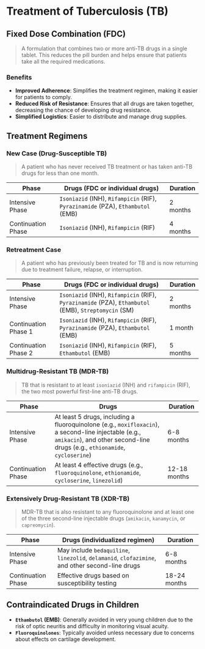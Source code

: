# Treatment of Tuberculosis (TB)

## Fixed Dose Combination (FDC)

> A formulation that combines two or more anti-TB drugs in a single tablet. This reduces the pill burden and helps ensure that patients take all the required medications.

### Benefits

- **Improved Adherence**: Simplifies the treatment regimen, making it easier for patients to comply.
- **Reduced Risk of Resistance**: Ensures that all drugs are taken together, decreasing the chance of developing drug resistance.
- **Simplified Logistics**: Easier to distribute and manage drug supplies.

## Treatment Regimens

### New Case (Drug-Susceptible TB)

> A patient who has never received TB treatment or has taken anti-TB drugs for less than one month.

| Phase              | Drugs (FDC or individual drugs)                                                 | Duration |
| ------------------ | ------------------------------------------------------------------------------- | -------- |
| Intensive Phase    | `Isoniazid` (INH), `Rifampicin` (RIF), `Pyrazinamide` (PZA), `Ethambutol` (EMB) | 2 months |
| Continuation Phase | `Isoniazid` (INH), `Rifampicin` (RIF)                                           | 4 months |

### Retreatment Case

> A patient who has previously been treated for TB and is now returning due to treatment failure, relapse, or interruption.

| Phase                | Drugs (FDC or individual drugs)                                                                      | Duration |
| -------------------- | ---------------------------------------------------------------------------------------------------- | -------- |
| Intensive Phase      | `Isoniazid` (INH), `Rifampicin` (RIF), `Pyrazinamide` (PZA), `Ethambutol` (EMB), `Streptomycin` (SM) | 2 months |
| Continuation Phase 1 | `Isoniazid` (INH), `Rifampicin` (RIF), `Pyrazinamide` (PZA), `Ethambutol` (EMB)                      | 1 month  |
| Continuation Phase 2 | `Isoniazid` (INH), `Rifampicin` (RIF), `Ethambutol` (EMB)                                            | 5 months |

### Multidrug-Resistant TB (MDR-TB)

> TB that is resistant to at least `isoniazid` (INH) and `rifampicin` (RIF), the two most powerful first-line anti-TB drugs.

| Phase              | Drugs                                                                                                                                                                               | Duration     |
| ------------------ | ----------------------------------------------------------------------------------------------------------------------------------------------------------------------------------- | ------------ |
| Intensive Phase    | At least 5 drugs, including a fluoroquinolone (e.g., `moxifloxacin`), a second-line injectable (e.g., `amikacin`), and other second-line drugs (e.g., `ethionamide`, `cycloserine`) | 6-8 months   |
| Continuation Phase | At least 4 effective drugs (e.g., `fluoroquinolone`, `ethionamide`, `cycloserine`, `linezolid`)                                                                                     | 12-18 months |

### Extensively Drug-Resistant TB (XDR-TB)

> MDR-TB that is also resistant to any fluoroquinolone and at least one of the three second-line injectable drugs (`amikacin`, `kanamycin`, or `capreomycin`).

| Phase              | Drugs (individualized regimen)                                                                  | Duration     |
| ------------------ | ----------------------------------------------------------------------------------------------- | ------------ |
| Intensive Phase    | May include `bedaquiline`, `linezolid`, `delamanid`, `clofazimine`, and other second-line drugs | 6-8 months   |
| Continuation Phase | Effective drugs based on susceptibility testing                                                 | 18-24 months |

## Contraindicated Drugs in Children

- **`Ethambutol` (EMB)**: Generally avoided in very young children due to the risk of optic neuritis and difficulty in monitoring visual acuity.
- **`Fluoroquinolones`**: Typically avoided unless necessary due to concerns about effects on cartilage development.
